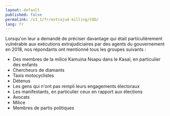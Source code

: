 ```yaml
---
layout: default
published: false
permalink: /v3_1/fr/extrajud-killing/COD/
lang: fr
---
```


Lorsqu'on leur a demandé de préciser davantage qui était particulièrement vulnérable aux exécutions extrajudiciaires par des agents du gouvernement en 2018, nos répondants ont mentionné tous les groupes suivants :
-	Des membres de la milice Kamuina Nsapu dans le Kasaï, en particulier des enfants
-	Chercheurs de diamants
-	Taxis motocyclistes
-	Détenus
-	Les gens qui n'ont pas rempli leurs engagements électoraux
-	Les manifestants, en particulier ceux en rapport aux élections 
-	Avocats
-	Milice
-	Membres de partis politiques
